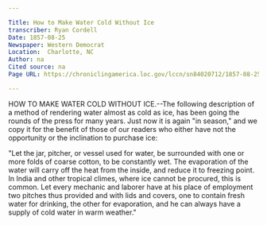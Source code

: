 ```yaml
---

Title: How to Make Water Cold Without Ice
transcriber: Ryan Cordell
Date: 1857-08-25
Newspaper: Western Democrat
Location:  Charlotte, NC
Author: na
Cited source: na
Page URL: https://chroniclingamerica.loc.gov/lccn/sn84020712/1857-08-25/ed-1/seq-1/

---
```


HOW TO MAKE WATER COLD WITHOUT ICE.--The following description of a method of rendering water almost as cold as ice, has been going the rounds of the press for many years. Just now it is again "in season," and we copy it for the benefit of those of our readers who either have not the opportunity or the inclination to purchase ice:

"Let the jar, pitcher, or vessel used for water, be surrounded with one or more folds of coarse cotton, to be constantly wet. The evaporation of the water will carry off the heat from the inside, and reduce it to freezing point. In India and other tropical climes, where ice cannot be procured, this is common. Let every mechanic and laborer have at his place of employment two pitches thus provided and with lids and covers, one to contain fresh water for drinking, the other for evaporation, and he can always have a supply of cold water in warm weather."